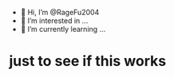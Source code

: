- 👋 Hi, I’m @RageFu2004
- 👀 I’m interested in ...
- 🌱 I’m currently learning ...
<h1> just to see if this works </h1>

<!---
RageFu2004/RageFu2004 is a ✨ special ✨ repository because its `README.md` (this file) appears on your GitHub profile.
You can click the Preview link to take a look at your changes.
--->
